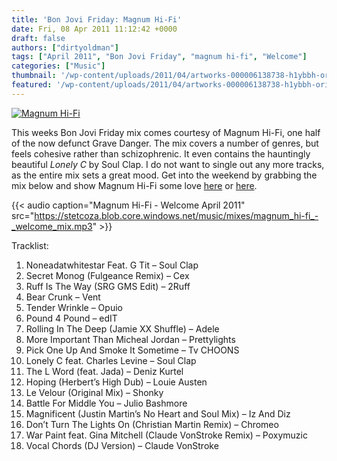 ```yaml
---
title: 'Bon Jovi Friday: Magnum Hi-Fi'
date: Fri, 08 Apr 2011 11:12:42 +0000
draft: false
authors: ["dirtyoldman"]
tags: ["April 2011", "Bon Jovi Friday", "magnum hi-fi", "Welcome"]
categories: ["Music"]
thumbnail: '/wp-content/uploads/2011/04/artworks-000006138738-h1ybbh-original-150x150.jpg'
featured: '/wp-content/uploads/2011/04/artworks-000006138738-h1ybbh-original-304x190.jpg'
---
```


[![](/wp-content/uploads/2011/04/artworks-000006138738-h1ybbh-original-e1302259588418.jpg "Magnum Hi-Fi")](/2011/04/08/bon-jovi-friday-magnum-hi-fi/artworks-000006138738-h1ybbh-original/)

This weeks Bon Jovi Friday mix comes courtesy of Magnum Hi-Fi, one half of the now defunct Grave Danger. The mix covers a number of genres, but feels cohesive rather than schizophrenic. It even contains the hauntingly beautiful _Lonely C_ by Soul Clap. I do not want to single out any more tracks, as the entire mix sets a great mood. Get into the weekend by grabbing the mix below and show Magnum Hi-Fi some love [here](//soundcloud.com/magnum-hi-fi-1) or [here](http://www.facebook.com/magnumhifi).

{{< audio
    caption="Magnum Hi-Fi - Welcome April 2011"
    src="https://stetcoza.blob.core.windows.net/music/mixes/magnum_hi-fi_-_welcome_mix.mp3" >}}

Tracklist:

1. Noneadatwhitestar Feat. G Tit – Soul Clap
2. Secret Monog (Fulgeance Remix) – Cex
3. Ruff Is The Way (SRG GMS Edit) – 2Ruff
4. Bear Crunk – Vent
5. Tender Wrinkle – Opuio
6. Pound 4 Pound – edIT
7. Rolling In The Deep (Jamie XX Shuffle) – Adele
8. More Important Than Micheal Jordan – Prettylights
9. Pick One Up And Smoke It Sometime – Tv CHOONS
10. Lonely C feat. Charles Levine – Soul Clap
11. The L Word (feat. Jada) – Deniz Kurtel
12. Hoping (Herbert’s High Dub) – Louie Austen
13. Le Velour (Original Mix) – Shonky
14. Battle For Middle You – Julio Bashmore
15. Magnificent (Justin Martin’s No Heart and Soul Mix) – Iz And  Diz
16. Don’t Turn The Lights On (Christian Martin Remix) – Chromeo
 17. War Paint feat. Gina Mitchell (Claude VonStroke Remix) – Poxymuzic
 18. Vocal Chords (DJ Version) – Claude VonStroke
